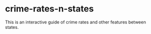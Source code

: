 # crime-rates-n-states


This is an interactive guide of crime rates and other features between states.



